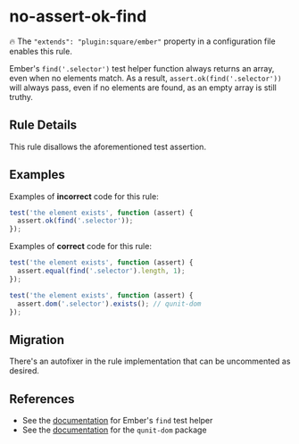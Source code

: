 # no-assert-ok-find

:fire: The `"extends": "plugin:square/ember"` property in a configuration file enables this rule.

Ember's `find('.selector')` test helper function always returns an array, even when no elements match. As a result, `assert.ok(find('.selector'))` will always pass, even if no elements are found, as an empty array is still truthy.

## Rule Details

This rule disallows the aforementioned test assertion.

## Examples

Examples of **incorrect** code for this rule:

```js
test('the element exists', function (assert) {
  assert.ok(find('.selector'));
});
```

Examples of **correct** code for this rule:

```js
test('the element exists', function (assert) {
  assert.equal(find('.selector').length, 1);
});
```

```js
test('the element exists', function (assert) {
  assert.dom('.selector').exists(); // qunit-dom
});
```

## Migration

There's an autofixer in the rule implementation that can be uncommented as desired.

## References

* See the [documentation](https://github.com/emberjs/ember-test-helpers/blob/master/API.md#find) for Ember's `find` test helper
* See the [documentation](https://github.com/simplabs/qunit-dom) for the `qunit-dom` package
